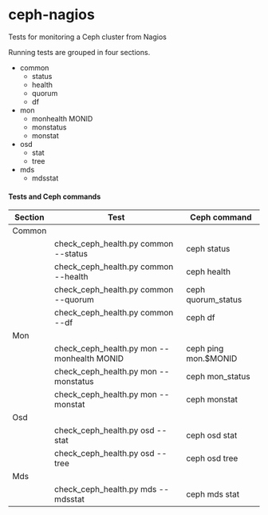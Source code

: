 # ceph-nagios


Tests for monitoring a Ceph cluster from Nagios

Running tests are grouped in four sections.
  * common
    * status
    * health
    * quorum
    * df
  * mon
    * monhealth MONID
    * monstatus
    * monstat
  * osd
    * stat
    * tree
  * mds
    * mdsstat

#### Tests and Ceph commands

| Section | Test | Ceph command |
| ------- | ---- | ------------ |
| Common |  |  |
| | check_ceph_health.py common --status | ceph status |
| | check_ceph_health.py common --health | ceph health |
| | check_ceph_health.py common --quorum | ceph quorum_status |
| | check_ceph_health.py common --df | ceph df |
| Mon |  |  |
| | check_ceph_health.py mon --monhealth MONID | ceph ping mon.$MONID |
| | check_ceph_health.py mon --monstatus | ceph mon_status |
| | check_ceph_health.py mon --monstat | ceph monstat |
| Osd |  |  |
| | check_ceph_health.py osd --stat | ceph osd stat |
| | check_ceph_health.py osd --tree | ceph osd tree |
| Mds |  |  |
| | check_ceph_health.py mds --mdsstat | ceph mds stat |